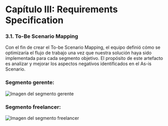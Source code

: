 # **Capítulo III: Requirements Specification**


### 3.1. To-Be Scenario Mapping  
Con el fin de crear el To-be Scenario Mapping, el equipo definió cómo se optimizaría el flujo de trabajo una vez que nuestra solución haya sido implementada para cada segmento objetivo. El propósito de este artefacto es analizar y mejorar los aspectos negativos identificados en el As-is Scenario.

### Segmento gerente:
![Imagen del segmento gerente](ruta/a/la/imagen-del-segmento-gerente)

### Segmento freelancer:
![Imagen del segmento freelancer](ruta/a/la/imagen-del-segmento-freelancer)
